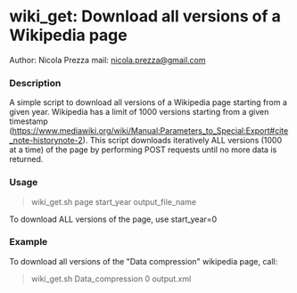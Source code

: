 wiki_get: Download all versions of a Wikipedia page
===============
Author: Nicola Prezza
mail: nicola.prezza@gmail.com

### Description

A simple script to download all versions of a Wikipedia page starting from a given year. Wikipedia has a limit of 1000 versions starting from a given timestamp (https://www.mediawiki.org/wiki/Manual:Parameters_to_Special:Export#cite_note-historynote-2). This script downloads iteratively ALL versions (1000 at a time) of the page by performing POST requests until no more data is returned.

### Usage 

> wiki_get.sh   page start_year   output_file_name

To download ALL versions of the page, use start_year=0

### Example

To download all versions of the "Data compression" wikipedia page, call:

> wiki_get.sh Data_compression 0 output.xml
